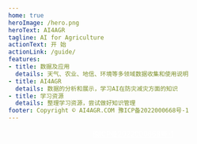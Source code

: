 ```yaml
---
home: true
heroImage: /hero.png
heroText: AI4AGR
tagline: AI for Agriculture
actionText: 开 始
actionLink: /guide/
features:
- title: 数据及应用
  details: 天气、农业、地信、环境等多领域数据收集和使用说明 
- title: AI4AGR
  details: 数据的分析和展示，学习AI在防灾减灾方面的知识
- title: 学习资源
  details: 整理学习资源，尝试做好知识管理
footer: Copyright © AI4AGR.COM 豫ICP备2022000668号-1 
---
```


<center><a style="color:white" href="https://beian.miit.gov.cn/">豫ICP备2022000668号-1</a></center>